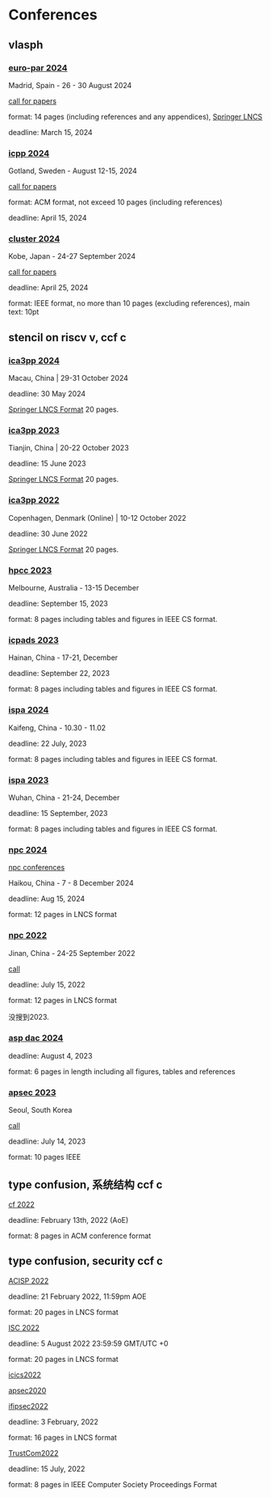 # Conferences

## vlasph

### [euro-par 2024](https://2024.euro-par.org/calls/papers/)

Madrid, Spain - 26 - 30 August 2024

[call for papers](https://2024.euro-par.org/calls/papers/)

format: 14 pages (including references and any appendices), [Springer LNCS](https://www.springer.com/gp/computer-science/lncs/conference-proceedings-guidelines)

deadline: March 15, 2024

### [icpp 2024](https://icpp2024.org/)

Gotland, Sweden - August 12-15, 2024

[call for papers](https://icpp2024.org/index.php?option=com_content&view=article&id=12&Itemid=110)

format: ACM format, not exceed 10 pages (including references)

deadline: April 15, 2024

### [cluster 2024](https://clustercomp.org/2024/)

Kobe, Japan - 24-27 September 2024

[call for papers](https://clustercomp.org/2024/papers/)

deadline: April 25, 2024

format: IEEE format, no more than 10 pages (excluding references), main text: 10pt

## stencil on riscv v, ccf c

### [ica3pp 2024](https://ica3pp2024.scimeeting.cn/en/web/index/21666_)

Macau, China | 29-31 October 2024

deadline: 30 May 2024

[Springer LNCS Format](https://www.springer.com/gp/computer-science/lncs/conference-proceedings-guidelines) 20 pages.

### [ica3pp 2023](https://tjutanklab.com/ica3pp2023/)

Tianjin, China | 20-22 October 2023

deadline: 15 June 2023

[Springer LNCS Format](https://www.springer.com/gp/computer-science/lncs/conference-proceedings-guidelines) 20 pages.

### [ica3pp 2022](https://ica3pp2022.compute.dtu.dk/index.html)

Copenhagen, Denmark (Online) | 10-12 October 2022

deadline: 30 June 2022

[Springer LNCS Format](https://www.springer.com/gp/computer-science/lncs/conference-proceedings-guidelines) 20 pages.

### [hpcc 2023](http://www.swinflow.org/confs/2023/hpcc/cfp.htm)

Melbourne, Australia - 13-15 December

deadline: September 15, 2023

format: 8 pages including tables and figures in IEEE CS format.

### [icpads 2023](https://ieee-cybermatics.org/2023/icpads/)

Hainan, China - 17-21, December

deadline: September 22, 2023

format: 8 pages including tables and figures in IEEE CS format.

### [ispa 2024](https://www.ieee-ispa.org/2024/ispa/cfp.php)

Kaifeng, China - 10.30 - 11.02

deadline: 22 July, 2023

format: 8 pages including tables and figures in IEEE CS format.


### [ispa 2023](http://www.ieee-hust-ncc.org/2023/ISPA/index.html)

Wuhan, China - 21-24, December

deadline: 15 September, 2023

format: 8 pages including tables and figures in IEEE CS format.

### [npc 2024](https://www.npc-conference.com/#/npc2024/callforpapers)

[npc conferences](https://www.npc-conference.com/#/)

Haikou, China - 7 - 8 December 2024

deadline: Aug 15, 2024

format: 12 pages in LNCS format

### [npc 2022](http://npc2022.jlu.edu.cn/)

Jinan, China - 24-25 September 2022

[call](http://npc2022.jlu.edu.cn/Submission/Paper_submission.htm)

deadline: July 15, 2022

format: 12 pages in LNCS format

没搜到2023.

### [asp dac 2024](https://aspdac.gabia.io/author/paper/index.html)

deadline: August 4, 2023

format: 6 pages in length including all figures, tables and references

### [apsec 2023](https://conf.researchr.org/home/apsec-2023)

Seoul, South Korea

[call](https://conf.researchr.org/track/apsec-2023/apsec-2023-technical-track?#Call-for-Papers-Technical-Track)

deadline: July 14, 2023

format: 10 pages IEEE

## type confusion, 系统结构 ccf c

[cf 2022](https://www.computingfrontiers.org/2022/index.html)

deadline: February 13th, 2022 (AoE)

format: 8 pages in ACM conference format

## type confusion, security ccf c

[ACISP 2022](https://uow-ic2.github.io/acisp2022/index.html)

deadline: 21 February 2022, 11:59pm AOE

format: 20 pages in LNCS format

[ISC 2022](https://isc2022.petra.ac.id/)

deadline: 5 August 2022 23:59:59 GMT/UTC +0

format: 20 pages in LNCS format

[icics2022](https://icics2022.cyber.kent.ac.uk/index.php)

[apsec2020](https://formal-analysis.com/apsec/2020/)

[ifipsec2022](https://ifipsec2022.compute.dtu.dk/)

deadline: 3 February, 2022

format: 16 pages in LNCS format

[TrustCom2022](http://www.ieee-hust-ncc.org/2022/TrustCom/index.html)

deadline: 15 July, 2022

format: 8 pages in IEEE Computer Society Proceedings Format
